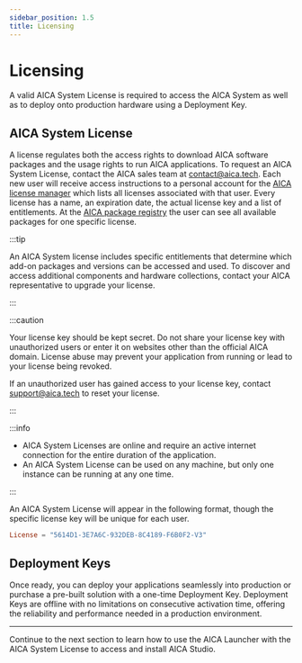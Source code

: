 ```yaml
---
sidebar_position: 1.5
title: Licensing
---
```


# Licensing

A valid AICA System License is required to access the AICA System as well as to deploy onto production hardware using a
Deployment Key.

## AICA System License

A license regulates both the access rights to download AICA software packages and the usage rights to run AICA
applications. To request an AICA System License, contact the AICA sales team at contact@aica.tech. Each new user will
receive access instructions to a personal account for the [AICA license manager](https://licensing.aica.tech/list) which
lists all licenses associated with that user. Every license has a name, an expiration date, the actual license key and a
list of entitlements. At the [AICA package registry](https://registry.licensing.aica.tech/) the user can see all
available packages for one specific license.

:::tip

An AICA System license includes specific entitlements that determine which add-on packages and versions can be accessed
and used. To discover and access additional components and hardware collections, contact your AICA representative to
upgrade your license.

:::

:::caution

Your license key should be kept secret. Do not share your license key with unauthorized users or enter it on websites
other than the official AICA domain. License abuse may prevent your application from running or lead to your license
being revoked.

If an unauthorized user has gained access to your license key, contact support@aica.tech to reset your license.

:::

:::info

- AICA System Licenses are online and require an active internet connection for the entire duration of the application.
- An AICA System License can be used on any machine, but only one instance can be running at any one time.

:::

An AICA System License will appear in the following format, though the specific license key will be unique for each
user.

```toml title="aica-license.toml"
License = "5614D1-3E7A6C-932DEB-8C4189-F6B0F2-V3"
```

## Deployment Keys

Once ready, you can deploy your applications seamlessly into production or purchase a pre-built solution with a one-time
Deployment Key. Deployment Keys are offline with no limitations on consecutive activation time, offering the reliability
and performance needed in a production environment.

---

Continue to the next section to learn how to use the AICA Launcher with the AICA System License to access and install
AICA Studio.
